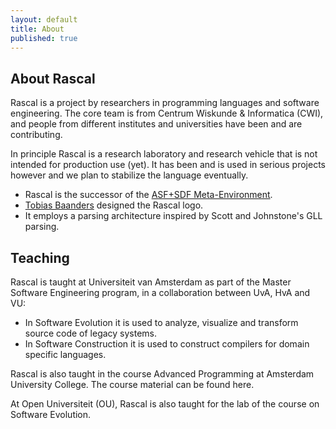 ```yaml
---
layout: default
title: About
published: true
---
```


## About Rascal

Rascal is a project by researchers in programming languages and software engineering. The core team is from Centrum Wiskunde & Informatica (CWI), and people from different institutes and universities have been and are contributing.

In principle Rascal is a research laboratory and research vehicle that is not intended for production use (yet). It has been and is used in serious projects however and we plan to stabilize the language eventually.

- Rascal is the successor of the [ASF+SDF Meta-Environment](http://www.meta-environment.org/).
- [Tobias Baanders](http://www.tobiasart.eu/) designed the Rascal logo.
- It employs a parsing architecture inspired by Scott and Johnstone's GLL parsing.

## Teaching

Rascal is taught at Universiteit van Amsterdam as part of the Master Software Engineering program, in a collaboration between UvA, HvA and VU:

 - In Software Evolution it is used to analyze, visualize and transform source code of legacy systems.
 - In Software Construction it is used to construct compilers for domain specific languages.

Rascal is also taught in the course Advanced Programming at Amsterdam University College. The course material can be found here.

At Open Universiteit (OU), Rascal is also taught for the lab of the course on Software Evolution.

